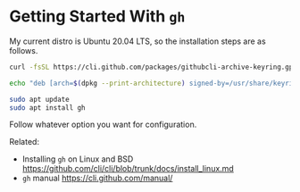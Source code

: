 # Getting Started With `gh`

My current distro is Ubuntu 20.04 LTS, so the installation steps are as
follows.

```BASH
curl -fsSL https://cli.github.com/packages/githubcli-archive-keyring.gpg | sudo dd of=/usr/share/keyrings/githubcli-archive-keyring.gpg

echo "deb [arch=$(dpkg --print-architecture) signed-by=/usr/share/keyrings/githubcli-archive-keyring.gpg] https://cli.github.com/packages stable main" | sudo tee /etc/apt/sources.list.d/github-cli.list > /dev/null

sudo apt update
sudo apt install gh
```

Follow whatever option you want for configuration.

Related:

* Installing `gh` on Linux and BSD
	<https://github.com/cli/cli/blob/trunk/docs/install_linux.md>
* `gh` manual
	<https://cli.github.com/manual/>
